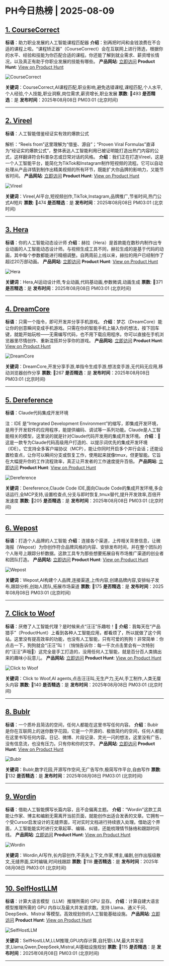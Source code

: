 # PH今日热榜 | 2025-08-09

## [1. CourseCorrect](https://www.producthunt.com/products/coursecorrect?utm_campaign=producthunt-api&utm_medium=api-v2&utm_source=Application%3A+dev+%28ID%3A+189358%29)
**标语**：助力职业发展的人工智能课程匹配器
**介绍**：别再把时间和金钱浪费在不合适的课程上啦。“课程矫正器”（CourseCorrect）会在互联网上进行筛选，根据你的水平、经验和技能为你匹配合适的课程。你还能了解到就业需求、薪资增长情况，以及真正有助于你职业发展的技能有哪些。
**产品网站**: [立即访问](https://www.producthunt.com/r/ICJ5OTNI3NV2SL?utm_campaign=producthunt-api&utm_medium=api-v2&utm_source=Application%3A+dev+%28ID%3A+189358%29)
**Product Hunt**: [View on Product Hunt](https://www.producthunt.com/products/coursecorrect?utm_campaign=producthunt-api&utm_medium=api-v2&utm_source=Application%3A+dev+%28ID%3A+189358%29)

![CourseCorrect](https://ph-files.imgix.net/34495328-1a98-401f-a50d-52263cd1ba29.png?auto=format)

**关键词**：CourseCorrect,AI课程匹配,职业影响,避免选错课程,课程匹配,个人水平,个人经验,个人技能,职业洞察,岗位需求,薪资增长,职业发展
**票数**: 🔺493
**是否精选**：是
**发布时间**：2025年08月08日 PM03:01 (北京时间)

---

## [2. Vireel](https://www.producthunt.com/products/muse-15?utm_campaign=producthunt-api&utm_medium=api-v2&utm_source=Application%3A+dev+%28ID%3A+189358%29)
**标语**：人工智能借鉴经证实有效的爆款公式

解析：“Reels from”这里理解为“借鉴、源自”；“Proven Viral Formulas”直译为“经证实的爆款公式”，整体表达人工智能利用已被证明能打造出热门内容的公式，这样翻译符合科普杂志或日常对话的风格。
**介绍**：我们正在打造Vireel，这是一个人工智能平台，能简化为TikTok和Instagram制作短视频的流程。它可以自动处理从产品详情到制作出精美视频的所有环节，既能扩大你品牌的影响力，又能节省时间。
**产品网站**: [立即访问](https://www.producthunt.com/r/GRTWLJC7VNTYQN?utm_campaign=producthunt-api&utm_medium=api-v2&utm_source=Application%3A+dev+%28ID%3A+189358%29)
**Product Hunt**: [View on Product Hunt](https://www.producthunt.com/products/muse-15?utm_campaign=producthunt-api&utm_medium=api-v2&utm_source=Application%3A+dev+%28ID%3A+189358%29)

![Vireel](https://ph-files.imgix.net/a87567d7-0724-4549-8644-c3e5673d8782.png?auto=format)

**关键词**：Vireel,AI平台,短视频创作,TikTok,Instagram,品牌推广,节省时间,热门公式AI短片
**票数**: 🔺474
**是否精选**：是
**发布时间**：2025年08月08日 PM03:01 (北京时间)

---

## [3. Hera](https://www.producthunt.com/products/hera-6?utm_campaign=producthunt-api&utm_medium=api-v2&utm_source=Application%3A+dev+%28ID%3A+189358%29)
**标语**：你的人工智能动态设计师
**介绍**：赫拉（Hera）是首款能在数秒内制作出专业动画的人工智能动态设计师。与视频生成工具不同，赫拉生成的是基于代码的动画，其中每个参数都能进行精细调整。自两周前上线以来，赫拉的用户已经制作了超过20万部动画。
**产品网站**: [立即访问](https://www.producthunt.com/r/NJ4ADYVNZWIG4A?utm_campaign=producthunt-api&utm_medium=api-v2&utm_source=Application%3A+dev+%28ID%3A+189358%29)
**Product Hunt**: [View on Product Hunt](https://www.producthunt.com/products/hera-6?utm_campaign=producthunt-api&utm_medium=api-v2&utm_source=Application%3A+dev+%28ID%3A+189358%29)

![Hera](https://ph-files.imgix.net/460ca251-ad78-4750-8b8b-ed096fdd2ca4.png?auto=format)

**关键词**：Hera,AI运动设计师,专业动画,代码基动画,参数微调,动画生成
**票数**: 🔺371
**是否精选**：是
**发布时间**：2025年08月08日 PM03:01 (北京时间)

---

## [4. DreamCore](https://www.producthunt.com/products/dreamcore?utm_campaign=producthunt-api&utm_medium=api-v2&utm_source=Application%3A+dev+%28ID%3A+189358%29)
**标语**：只需一个指令，即可开发并分享手机游戏。
**介绍**：梦芯（DreamCore）能让你的创意瞬间变成手机游戏。只需在你的智能手机上输入你的想法，按下回车键，就能开始玩啦——无需编写代码，也不用下载应用程序。你可以直接在手机浏览器里尽情创作、重新混搭并分享你的游戏。
**产品网站**: [立即访问](https://www.producthunt.com/r/6S2BUL2VL3JIRD?utm_campaign=producthunt-api&utm_medium=api-v2&utm_source=Application%3A+dev+%28ID%3A+189358%29)
**Product Hunt**: [View on Product Hunt](https://www.producthunt.com/products/dreamcore?utm_campaign=producthunt-api&utm_medium=api-v2&utm_source=Application%3A+dev+%28ID%3A+189358%29)

![DreamCore](https://ph-files.imgix.net/62c89a09-2fd1-43a7-b770-8da62c132b93.png?auto=format)

**关键词**：DreamCore,开发分享手游,单指令生成手游,想法变手游,无代码无应用,移动浏览器创作分享
**票数**: 🔺267
**是否精选**：是
**发布时间**：2025年08月08日 PM03:01 (北京时间)

---

## [5. Dereference](https://www.producthunt.com/products/dereference-the-100x-ide?utm_campaign=producthunt-api&utm_medium=api-v2&utm_source=Application%3A+dev+%28ID%3A+189358%29)
**标语**：Claude代码集成开发环境

注：IDE 是“Integrated Development Environment”的缩写，即集成开发环境，是用于开发软件的应用程序，能提供编码、调试等一系列功能。Claude是人工智能相关的模型，这里说的就是针对Claude代码开发用的集成开发环境。
**介绍**：🧠 这是一款专为Claude代码高级用户打造的、以提示词优先的集成开发环境（IDE）。它支持全多客户端协议（MCP），能让你同时开启多个并行会话；还能设置检查点，让你可以瞬间分支或恢复工作，使用起来就像tmux，但更智能。它旨在大幅提升你的工作流程效率，真正让开发者的工作速度提升百倍。
**产品网站**: [立即访问](https://www.producthunt.com/r/JYBSENAW6GXK3X?utm_campaign=producthunt-api&utm_medium=api-v2&utm_source=Application%3A+dev+%28ID%3A+189358%29)
**Product Hunt**: [View on Product Hunt](https://www.producthunt.com/products/dereference-the-100x-ide?utm_campaign=producthunt-api&utm_medium=api-v2&utm_source=Application%3A+dev+%28ID%3A+189358%29)

![Dereference](https://ph-files.imgix.net/c0597e3c-f459-4b37-b651-7cec69acd250.png?auto=format)

**关键词**：Dereference,Claude Code IDE,面向Claude Code的集成开发环境,多会话运行,全MCP支持,设置检查点,分支与即时恢复,tmux替代,提升开发效率,百倍开发速度
**票数**: 🔺205
**是否精选**：是
**发布时间**：2025年08月08日 PM03:01 (北京时间)

---

## [6. Wepost](https://www.producthunt.com/products/wepost?utm_campaign=producthunt-api&utm_medium=api-v2&utm_source=Application%3A+dev+%28ID%3A+189358%29)
**标语**：打造个人品牌的人工智能
**介绍**：连接各个渠道，上传相关背景信息，让微海报（Wepost）为你创作符合品牌风格的内容、安排发布时间，并在整个团队的个人账号上跟踪分析数据。这款工具专为那些想要拓展自有市场推广渠道的创业者和团队打造。
**产品网站**: [立即访问](https://www.producthunt.com/r/F5VUBOBRVXTIUX?utm_campaign=producthunt-api&utm_medium=api-v2&utm_source=Application%3A+dev+%28ID%3A+189358%29)
**Product Hunt**: [View on Product Hunt](https://www.producthunt.com/products/wepost?utm_campaign=producthunt-api&utm_medium=api-v2&utm_source=Application%3A+dev+%28ID%3A+189358%29)

![Wepost](https://ph-files.imgix.net/aa735b5f-131b-41e5-833b-39d51a17cb2a.png?auto=format)

**关键词**：Wepost,AI构建个人品牌,连接渠道,上传内容,创建品牌内容,安排帖子发布,跟踪分析,创始人团队,拓展市场渠道
**票数**: 🔺175
**是否精选**：是
**发布时间**：2025年08月08日 PM03:01 (北京时间)

---

## [7. Click to Woof](https://www.producthunt.com/products/click-to-woof?utm_campaign=producthunt-api&utm_medium=api-v2&utm_source=Application%3A+dev+%28ID%3A+189358%29)
**标语**：厌倦了人工智能代理？是时候来点“汪汪”乐趣啦！🐶
**介绍**：我每天在“产品猎手”（ProductHunt）上看到各种人工智能应用，都看烦了，所以就做了这个网站。这里没有提高效率的功能，也没有人工智能，只有可爱的狗狗！非常简单：你点击一下，狗狗就会“汪汪”叫！（悄悄告诉你：每一千次点击里会有一次特别的“汪汪”声哦🤫）这完全是手工打造的，没用任何人工智能，就是百分百人类搞出来的趣味小玩意儿。
**产品网站**: [立即访问](https://www.producthunt.com/r/2X56N4Q5Z6KXHM?utm_campaign=producthunt-api&utm_medium=api-v2&utm_source=Application%3A+dev+%28ID%3A+189358%29)
**Product Hunt**: [View on Product Hunt](https://www.producthunt.com/products/click-to-woof?utm_campaign=producthunt-api&utm_medium=api-v2&utm_source=Application%3A+dev+%28ID%3A+189358%29)

![Click to Woof](https://ph-files.imgix.net/c12d7d7d-0191-4cb2-8039-e147d523f5dc.png?auto=format)

**关键词**：Click to Woof,AI agents,点击汪汪叫,无生产力,无AI,手工制作,人类无厘头内容
**票数**: 🔺140
**是否精选**：是
**发布时间**：2025年08月08日 PM03:01 (北京时间)

---

## [8. Bublr](https://www.producthunt.com/products/bublr?utm_campaign=producthunt-api&utm_medium=api-v2&utm_source=Application%3A+dev+%28ID%3A+189358%29)
**标语**：一个质朴且简洁的空间，任何人都能在这里书写任何内容。
**介绍**：Bublr 是你在互联网上的迷你数字花园，它是一个开源的、极致简约的空间，任何人都能在这里书写任何内容。日记、微博、片段记录、灵光一闪的想法，这里没有广告，没有信息流，也没有压力。只有你和你的文字。
**产品网站**: [立即访问](https://www.producthunt.com/r/APYPNRDJ4WMBKU?utm_campaign=producthunt-api&utm_medium=api-v2&utm_source=Application%3A+dev+%28ID%3A+189358%29)
**Product Hunt**: [View on Product Hunt](https://www.producthunt.com/products/bublr?utm_campaign=producthunt-api&utm_medium=api-v2&utm_source=Application%3A+dev+%28ID%3A+189358%29)

![Bublr](https://ph-files.imgix.net/8d41cdda-6da5-43f5-bbb9-d37b5ed5b756.png?auto=format)

**关键词**：Bublr,数字花园,开源写作空间,无广告写作,极简写作平台,自由写作
**票数**: 🔺132
**是否精选**：是
**发布时间**：2025年08月08日 PM03:01 (北京时间)

---

## [9. Wordin](https://www.producthunt.com/products/wordin?utm_campaign=producthunt-api&utm_medium=api-v2&utm_source=Application%3A+dev+%28ID%3A+189358%29)
**标语**：借助人工智能撰写长篇内容，且不会偏离主题。
**介绍**：“Wordin”这款工具能让作家、博主和编剧无需离开当前页面，就能创作出适合发表的文章。它拥有一个受Cursor启发设计的无缝界面，可对实时文档进行持续嵌入处理。借助这个界面，人工智能能实时进行文章起草、编辑、纠错，还能梳理情节脉络和跟踪时间线。
**产品网站**: [立即访问](https://www.producthunt.com/r/X2KSOR634SBCUI?utm_campaign=producthunt-api&utm_medium=api-v2&utm_source=Application%3A+dev+%28ID%3A+189358%29)
**Product Hunt**: [View on Product Hunt](https://www.producthunt.com/products/wordin?utm_campaign=producthunt-api&utm_medium=api-v2&utm_source=Application%3A+dev+%28ID%3A+189358%29)

![Wordin](https://ph-files.imgix.net/d66db0aa-c490-4661-97c3-940f75658545.jpeg?auto=format)

**关键词**：Wordin,AI写作,长内容创作,不丢失上下文,作家,博主,编剧,创作出版级散文,无缝界面,实时编辑,时间线跟踪
**票数**: 🔺118
**是否精选**：是
**发布时间**：2025年08月08日 PM03:01 (北京时间)

---

## [10. SelfHostLLM](https://www.producthunt.com/products/selfhostllm?utm_campaign=producthunt-api&utm_medium=api-v2&utm_source=Application%3A+dev+%28ID%3A+189358%29)
**标语**：计算大语言模型（LLM）推理所需的 GPU 显存。
**介绍**：计算自建大语言模型推理所需的 GPU 内存以及最大并发请求数。支持 Llama、通义千问、DeepSeek、Mistral 等模型。高效规划你的人工智能基础设施。
**产品网站**: [立即访问](https://www.producthunt.com/r/RRHDNEYZJPSKNC?utm_campaign=producthunt-api&utm_medium=api-v2&utm_source=Application%3A+dev+%28ID%3A+189358%29)
**Product Hunt**: [View on Product Hunt](https://www.producthunt.com/products/selfhostllm?utm_campaign=producthunt-api&utm_medium=api-v2&utm_source=Application%3A+dev+%28ID%3A+189358%29)

![SelfHostLLM](https://ph-files.imgix.net/5b38f343-ebdd-4fb3-80a0-619122cd72ac.png?auto=format)

**关键词**：SelfHostLLM,LLM推理,GPU内存计算,自托管LLM,最大并发请求,Llama,Qwen,DeepSeek,Mistral,AI基础设施规划
**票数**: 🔺115
**是否精选**：是
**发布时间**：2025年08月08日 PM03:01 (北京时间)

---

